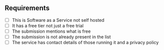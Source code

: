 <!--
 ### Free SaaS Offering Submission

 Thank you for contributing to this list. This list is for **SaaS**/********
 services that offer a **free tier** to help developers evaluate and
 build something that users can later use and get support for.

 The focus of this list is quite broad but we try to keep things)
 limited to that which infrastructure developers, like DevOps Practitioners,
 would find useful.////

 This list is the result of more than a thousand people contributing
 to make something useful, we appreciate your efforts.

 ### Code of Conduct

 We are not here to argue with you. If you are argumentative, abusive,
 lie or missrepresent your service or are otherwise anti-social we will
 block you.

 ### Services we do not accept

   * cPanel like PHP + MySQL hosting services.
   * Free dns services that are generic frontends to CloudFlare or similar
   * Services that are verbatim copy pastes of others while adding no value
-->

## Requirements

<!-- This is only for new submissions -->
<!-- Please ensure your submission ticks all of the requirements -->

 * [ ] This is Software as a Service not self hosted
 * [ ] It has a free tier not just a free trial
 * [ ] The submission mentions what is free
 * [ ] The submission is not already present in the list
 * [ ] The service has contact details of those running it and a privacy policy
